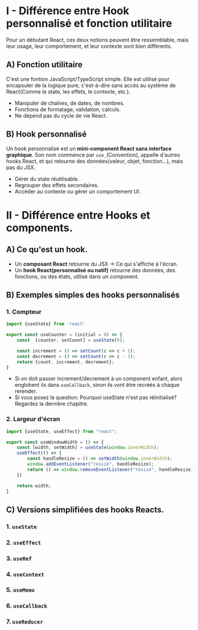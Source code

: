 # I - Différence entre Hook personnalisé et fonction utilitaire
Pour un débutant React, ces deux notions peuvent être ressemblable, mais leur usage, leur comportement, et leur contexte sont bien différents.
## A) Fonction utilitaire
C'est une fontion JavaScript/TypeScript simple. Elle est utilisé pour encapsuler de la logique pure, c'est-à-dire sans accès au système de React(Comme le state, les effets, le contexte, etc.).
* Manipuler de chaînes, de dates, de nombres.
* Fonctions de formatage, validation, calculs.
* Ne dépend pas du cycle de vie React.

## B) Hook personnalisé
Un hook personnalisé est un __mini-component React sans interface graphique__. Son nom commence par ``use_``(Convention), appelle d'autres hooks React, et qui retourne des données(valeur, objet, fonction...), mais pas du JSX. 
* Gérer du state réutilisable.
* Regrouper des effets secondaires.
* Accéder au contexte ou gérer un comportement UI.

# II - Différence entre Hooks et components.
## A) Ce qu'est un hook.
* Un __composant React__ retourne du JSX -> Ce qui s'affiche à l'écran.
* Un __hook React(personnalisé ou natif)__ retourne des données, des fonctions, ou des états, utilisé dans un component.

## B) Exemples simples des hooks personnalisés
### 1. Compteur
````js
import {useState} from 'react'

export const useCounter = (initial = 0) => {
	const  [counter, setCount] = useState(0);

	const increment = () => setCount(c => c + 1);
	const decrement = () => setCount(c => c - 1);
	return {count, increment, decrement};
} 
````
* Si on doit passer increment/decrement à un component enfant, alors englobent ils dans ``useCallback``, sinon ils vont être recréés à chaque rerender.
* Si vous posez la question: Pourquoi useState n'est pas réinitialisé? Regardez la dernière chapitre.

### 2. Largeur d'écran
````js
import {useState, useEffect} from "react";

export const useWindowWidth = () => {
	const [width, setWidth] = useState(window.innerWidth);
	useEffect(() => {
		const handleResize = () => setWidth(window.innerWidth);
		window.addEventListener("resize", handleResize);
		return () => window.removeEventListener("resize", handleResize);
	})

	return width;
}
````

## C) Versions simplifiées des hooks Reacts.
### 1. ``useState``
### 2. ``useEffect``
### 3. ``useRef``
### 4. ``useContext``
### 5. ``useMemo``
### 6. ``useCallback``
### 7. ``useReducer``
